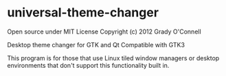 universal-theme-changer
=======================
Open source under MIT License
Copyright (c) 2012 Grady O'Connell

Desktop theme changer for GTK and Qt
Compatible with GTK3

This program is for those that use Linux tiled window managers or desktop environments that don't support this functionality built in.

